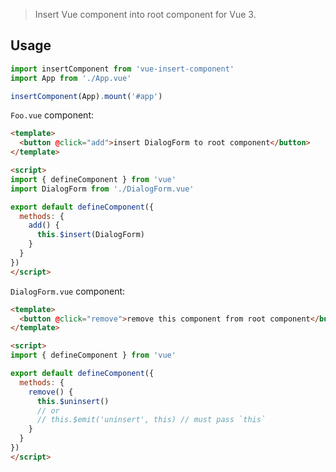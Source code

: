 > Insert Vue component into root component for Vue 3.

## Usage
```js
import insertComponent from 'vue-insert-component'
import App from './App.vue'

insertComponent(App).mount('#app')
```

`Foo.vue` component:
```html
<template>
  <button @click="add">insert DialogForm to root component</button>
</template>

<script>
import { defineComponent } from 'vue'
import DialogForm from './DialogForm.vue'

export default defineComponent({
  methods: {
    add() {
      this.$insert(DialogForm)
    }
  }
})
</script>
```

`DialogForm.vue` component:
```html
<template>
  <button @click="remove">remove this component from root component</button>
</template>

<script>
import { defineComponent } from 'vue'

export default defineComponent({
  methods: {
    remove() {
      this.$uninsert()
      // or
      // this.$emit('uninsert', this) // must pass `this`
    }
  }
})
</script>
```